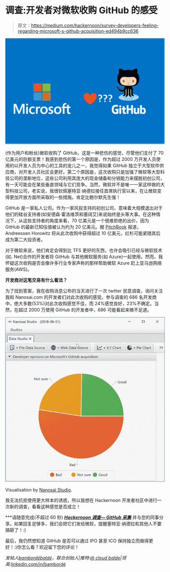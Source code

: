 # 调查:开发者对微软收购 GitHub 的感受

> 原文：<https://medium.com/hackernoon/survey-developers-feeling-regarding-microsoft-s-github-acquisition-ed494b9cc636>

![](img/69eaf024479a5217ceff1d29dbf2b166.png)

(作为用户和粉丝)微软收购了 GitHub，这是一种悲伤的感觉，尽管他们支付了 70 亿美元的巨额支票！我感到悲伤的第一个原因是，作为超过 2000 万开发人员使用的以开发人员为中心的工具的宠儿之一，我觉得如果 GitHub 独立于大型软件供应商，对开发人员社区会更好。第二个原因是，这次收购只是加强了微软等大型科技公司的垄断地位，这些公司利用其庞大的现金储备和分销能力来摆脱初创公司，有一天可能会在某些垂直领域与它们竞争。当然，微软并不是唯一一家这样做的大型科技公司，老实说，我很钦佩塞特亚·纳德拉接任首席执行官以来，在让微软变得更加开放方面所采取的一些措施。肯定比鲍尔默先生强！

GitHub 是一家私人公司。作为一家风投支持的初创公司，意味着大规模退出对于他们的硅谷支持者(如安德森·霍洛维茨和塞阔艾)来说始终是头等大事。在这种情况下，从这些支持者的角度来看，70 亿美元是一个很难拒绝的出价，因为 GitHub 的最新已知估值被认为约为 20 亿美元。据 [PitchBook](https://pitchbook.com/news/articles/the-big-winners-from-the-github-acquisition) 报道，Andreessen Horowitz 将从此次收购中获得超过 10 亿美元，红杉可能紧随其后成为第二大投资者。

对于微软来说，他们肯定会得到比 TFS 更好的东西，也许会吸引已经与微软技术(如. Net)合作的开发者将 GitHub 与其他微软服务(如 Azure)一起使用。然而，我怀疑这次收购是否会像许多行业专家声称的那样帮助微软 Azure 赶上亚马逊网络服务(AWS)。

**开发商对这笔交易有什么看法？**

为了找到答案，我在收购消息公布的当天进行了一次 twitter 民意调查，询问关注我和 Nanosai.com 的开发者们对此次收购的感受。参与调查的 686 名开发商中，绝大多数(53%)对此次收购感觉不佳，而 24%感觉良好，23%不确定。当然，在超过 2000 万使用 GitHub 的开发者中，686 可能看起来微不足道。

![](img/0330e2a505c509e9170aa56e5698ee7c.png)

Visualisation by [Nanosai Studio](https://nanosai.com/studio).

我无法抗拒使用更大样本的诱惑，所以我想在 Hackernoon 开发者社区中进行一次新的调查，看看这种感觉是否成立！

***请随意完成(不超过 60 秒) [***Hackernoon 调查— GitHub 采集***](https://docs.google.com/forms/d/e/1FAIpQLSePfZP0fk543zBfCIY8ypz05Rf2vK8_byhu7ne0Tiwo9YsSrA/viewform?usp=sf_link) 并与您的同事分享。如果回复足够多，我们会把它们发给微软，提醒塞特亚·纳德拉和其他人不要搞砸了！:)

最后，我仍然想知道 GitHub 是否可以通过 IPO 甚至 ICO 保持独立而做得更好！:)你怎么看？欢迎留下您的评论！

*发帖人*[*bambordébaldé*](https://medium.com/u/665359d135fa?source=post_page-----ed494b9cc636--------------------------------)*，联合创始人|推特:*[*@ cloud balde*](https://twitter.com/cloudbalde)*|领英:*[linkedin.com/in/bambordé](https://www.linkedin.com/in/bambord%C3%A9)